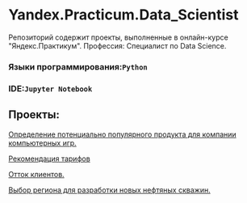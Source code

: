 ﻿# Yandex.Practicum.Data_Scientist
Репозиторий содержит проекты, выполненные в онлайн-курсе "Яндекс.Практикум". Профессия: Специалист по Data Science.
### Языки программирования:`Python`
### IDE:`Jupyter Notebook`
## Проекты:
[Определение потенциально популярного продукта для компании компьютерных игр.](https://github.com/Victoria-Petrova/Yandex.Practicum.Data_Scientist-main/blob/master/Project_%E2%84%961/project_01.ipynb)

[Рекомендация тарифов]( https://github.com/Victoria-Petrova/Yandex.Practicum.Data_Scientist-main/tree/master/Project_%E2%84%962)

[Отток клиентов.](https://github.com/Victoria-Petrova/Yandex.Practicum.Data_Scientist-main/tree/master/Project_%E2%84%963)

[Выбор региона для разработки новых нефтяных скважин.](https://github.com/Victoria-Petrova/Yandex.Practicum.Data_Scientist-main/tree/master/Project_%E2%84%964)


